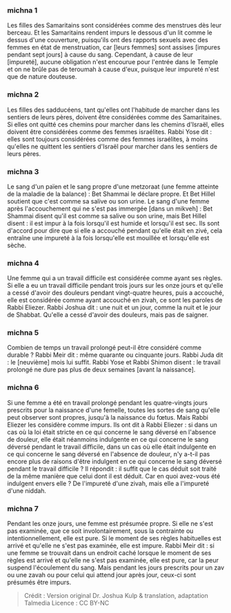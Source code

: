 
### michna 1
Les filles des Samaritains sont considérées comme des menstrues dès leur berceau. Et les Samaritains rendent impurs le dessous d'un lit comme le dessus d'une couverture, puisqu'ils ont des rapports sexuels avec des femmes en état de menstruation, car [leurs femmes] sont assises [impures pendant sept jours] à cause du sang. Cependant, à cause de leur [impureté], aucune obligation n'est encourue pour l'entrée dans le Temple et on ne brûle pas de teroumah à cause d'eux, puisque leur impureté n'est que de nature douteuse.

### michna 2
Les filles des sadducéens, tant qu'elles ont l'habitude de marcher dans les sentiers de leurs pères, doivent être considérées comme des Samaritaines. Si elles ont quitté ces chemins pour marcher dans les chemins d'Israël, elles doivent être considérées comme des femmes israélites. Rabbi Yose dit : elles sont toujours considérées comme des femmes israélites, à moins qu'elles ne quittent les sentiers d'Israël pour marcher dans les sentiers de leurs pères.

### michna 3
Le sang d'un païen et le sang propre d'une metzoraat (une femme atteinte de la maladie de la balance) : Bet Shammai le déclare propre. Et Bet Hillel soutient que c'est comme sa salive ou son urine. Le sang d'une femme après l'accouchement qui ne s'est pas immergée [dans un mikveh] : Bet Shammai disent qu'il est comme sa salive ou son urine, mais Bet Hillel disent : il est impur à la fois lorsqu'il est humide et lorsqu'il est sec. Ils sont d'accord pour dire que si elle a accouché pendant qu'elle était en zivé, cela entraîne une impureté à la fois lorsqu'elle est mouillée et lorsqu'elle est sèche.

### michna 4
Une femme qui a un travail difficile est considérée comme ayant ses règles. Si elle a eu un travail difficile pendant trois jours sur les onze jours et qu'elle a cessé d'avoir des douleurs pendant vingt-quatre heures, puis a accouché, elle est considérée comme ayant accouché en zivah, ce sont les paroles de Rabbi Eliezer. Rabbi Joshua dit : une nuit et un jour, comme la nuit et le jour de Shabbat. Qu'elle a cessé d'avoir des douleurs, mais pas de saigner.

### michna 5
Combien de temps un travail prolongé peut-il être considéré comme durable ? Rabbi Meir dit : même quarante ou cinquante jours. Rabbi Juda dit : le [neuvième] mois lui suffit. Rabbi Yose et Rabbi Shimon disent : le travail prolongé ne dure pas plus de deux semaines [avant la naissance].

### michna 6
Si une femme a été en travail prolongé pendant les quatre-vingts jours prescrits pour la naissance d'une femelle, toutes les sortes de sang qu'elle peut observer sont propres, jusqu'à la naissance du fœtus. Mais Rabbi Eliezer les considère comme impurs. Ils ont dit à Rabbi Eliezer : si dans un cas où la loi était stricte en ce qui concerne le sang déversé en l'absence de douleur, elle était néanmoins indulgente en ce qui concerne le sang déversé pendant le travail difficile, dans un cas où elle était indulgente en ce qui concerne le sang déversé en l'absence de douleur, n'y a-t-il pas encore plus de raisons d'être indulgent en ce qui concerne le sang déversé pendant le travail difficile ? Il répondit : il suffit que le cas déduit soit traité de la même manière que celui dont il est déduit. Car en quoi avez-vous été indulgent envers elle ? De l'impureté d'une zivah, mais elle a l'impureté d'une niddah.

### michna 7
Pendant les onze jours, une femme est présumée propre. Si elle ne s'est pas examinée, que ce soit involontairement, sous la contrainte ou intentionnellement, elle est pure. Si le moment de ses règles habituelles est arrivé et qu'elle ne s'est pas examinée, elle est impure. Rabbi Meir dit : si une femme se trouvait dans un endroit caché lorsque le moment de ses règles est arrivé et qu'elle ne s'est pas examinée, elle est pure, car la peur suspend l'écoulement du sang. Mais pendant les jours prescrits pour un zav ou une zavah ou pour celui qui attend jour après jour, ceux-ci sont présumés être impurs.

>Crédit : Version original Dr. Joshua Kulp & translation, adaptation Talmedia
>Licence : CC BY-NC